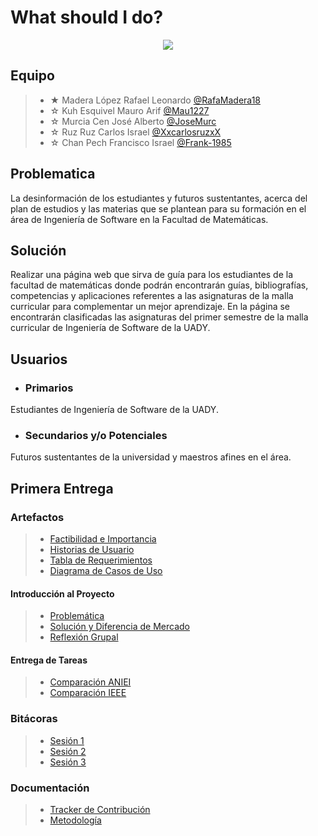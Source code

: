 # What should I do?
<p align="center">
<img src="Unidad1/Artefactos/Introducción al proyecto/Logo ing.PNG"/>

## Equipo 

> - ★ Madera López Rafael Leonardo [@RafaMadera18](https://github.com/RafaMadera18 "Click Aquí")
> - ☆ Kuh Esquivel Mauro Arif [@Mau1227](https://github.com/Mau1227 "Click Aquí")
> - ☆ Murcia Cen José Alberto [@JoseMurc](https://github.com/JoseMurc "Click Aquí")
> - ☆ Ruz Ruz Carlos Israel [@XxcarlosruzxX](https://github.com/XxcarlosruzxX "Click Aquí")
> - ☆ Chan Pech Francisco Israel [@Frank-1985](https://github.com/Franck-1985 "Click Aquí")

## Problematica

La desinformación de los estudiantes y futuros sustentantes, acerca del plan de estudios y las materias que se plantean para su formación en el área de Ingeniería de Software en la Facultad de Matemáticas.

## Solución

Realizar una página web que sirva de guía para los estudiantes de la facultad de matemáticas donde podrán encontrarán guías, bibliografías, competencias y aplicaciones referentes a las asignaturas de la malla curricular para complementar un mejor aprendizaje. En la página se encontrarán clasificadas las asignaturas del primer semestre de la malla curricular de Ingeniería de Software de la UADY. 

## Usuarios
- ### Primarios

Estudiantes de Ingeniería de Software de la UADY.

- ### Secundarios y/o Potenciales

Futuros sustentantes de la universidad y maestros afines en el área.

## Primera Entrega

  ### Artefactos
  > - [Factibilidad e Importancia](https://github.com/RafaMadera18/Introduccion-Ing.Software/blob/bc6c03d59b9b4ffd9efa3379deb7929f5ec77f60/Unidad1/Artefactos/Requerimientos/Factibilidad%20e%20Importancia.md "Click Aquí")
  > - [Historias de Usuario](https://github.com/RafaMadera18/Introduccion-Ing.Software/blob/bc6c03d59b9b4ffd9efa3379deb7929f5ec77f60/Unidad1/Artefactos/Requerimientos/HISTORIA%20DE%20USUARIOS.pdf "Click Aquí")
  > - [Tabla de Requerimientos](https://github.com/RafaMadera18/Introduccion-Ing.Software/blob/59c17ce6db212894fe1483fa6a82e9c4e305aca5/Unidad1/Artefactos/Requerimientos/TABLA%20DE%20REQUERIMINETOS.pdf "Click Aquí")
  > - [Diagrama de Casos de Uso](https://github.com/RafaMadera18/Introduccion-Ing.Software/blob/41b262600d2c4eb6955d08f7468e678cafa06c6b/Unidad1/Artefactos/Diagramas/Diagrama%20de%20casos%20de%20uso.pdf "Click Aquí")
  
  #### Introducción al Proyecto
  > - [Problemática](https://github.com/RafaMadera18/Introduccion-Ing.Software/blob/c96e7602df324e86c4026c1687570f6d69dc881c/Unidad1/Artefactos/Introducci%C3%B3n%20al%20proyecto/Problem%C3%A1tica.md "Click Aquí")
   > - [Solución y Diferencia de Mercado](https://github.com/RafaMadera18/Introduccion-Ing.Software/blob/c96e7602df324e86c4026c1687570f6d69dc881c/Unidad1/Artefactos/Introducci%C3%B3n%20al%20proyecto/Soluci%C3%B3n%20a%20la%20problem%C3%A1tica%20y%20Diferencias.pdf "Click Aquí")
   > - [Reflexión Grupal](https://github.com/RafaMadera18/Introduccion-Ing.Software/blob/322d959bb8af2c4b49bf6f0f0d960e23daeb9f0d/Unidad1/Artefactos/Introducci%C3%B3n%20al%20proyecto/Reflexi%C3%B3n%20grupal.md "Click Aquí")
  
  #### Entrega de Tareas
   > - [Comparación ANIEI](https://github.com/RafaMadera18/Introduccion-Ing.Software/blob/c96e7602df324e86c4026c1687570f6d69dc881c/Unidad1/Artefactos/Comparaciones%20malla%20curricular/Comparaci%C3%B3n%20ANIEI.pdf "Click Aquí")
   > - [Comparación IEEE](https://github.com/RafaMadera18/Introduccion-Ing.Software/blob/c96e7602df324e86c4026c1687570f6d69dc881c/Unidad1/Artefactos/Comparaciones%20malla%20curricular/Comparaci%C3%B3n%20IEEE.pdf "Click Aquí")
  
  ### Bitácoras
  > - [Sesión 1](https://github.com/RafaMadera18/Introduccion-Ing.Software/blob/8c4cfb62a490ff0b17ace6a1e5941b788513271b/Unidad1/Bit%C3%A1coras/Bit%C3%A1cora%20%20Sesi%C3%B3n%201.pdf "Click Aquí")
  > - [Sesión 2](https://github.com/RafaMadera18/Introduccion-Ing.Software/blob/8c4cfb62a490ff0b17ace6a1e5941b788513271b/Unidad1/Bit%C3%A1coras/Bit%C3%A1cora%20Sesi%C3%B3n%202.pdf "Click Aquí")
  > - [Sesión 3](https://github.com/RafaMadera18/Introduccion-Ing.Software/blob/180175c3e61d00e283fa9d8f3ce28311bfbbad76/Unidad1/Bit%C3%A1coras/Bitacora%20sesion%203.pdf "Click Aquí")
  
  ### Documentación
  > - [Tracker de Contribución](https://github.com/RafaMadera18/Introduccion-Ing.Software/blob/69041cceaa66c1cf42ce21a4917d684486dfb61a/Unidad1/Documentaci%C3%B3n/Tracker%20de%20Contribuci%C3%B3n/Tracker%20de%20contribuci%C3%B3n.PNG "Click Aquí")
  > - [Metodología](https://github.com/RafaMadera18/Introduccion-Ing.Software/blob/bc6c03d59b9b4ffd9efa3379deb7929f5ec77f60/Unidad1/Documentaci%C3%B3n/Proceso%20de%20Desarrollo/Metodolog%C3%ADa.md "Click Aquí")
